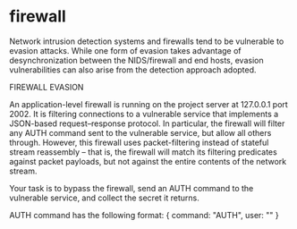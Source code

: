firewall
========
Network intrusion detection systems and firewalls tend to be vulnerable to evasion attacks. 
While one form of evasion takes advantage of desynchronization between the NIDS/firewall and end hosts, 
evasion vulnerabilities can also arise from the detection approach adopted.

FIREWALL EVASION

An application-level firewall is running on the project server at 127.0.0.1 port 2002. 
It is filtering connections to a vulnerable service that implements a JSON-based request–response protocol. 
In particular, the firewall will filter any AUTH command sent to the vulnerable service, but allow all others through. 
However, this firewall uses packet-filtering instead of stateful stream reassembly – that is, the firewall will match 
its filtering predicates against packet payloads, but not against the entire contents of the network stream.

Your task is to bypass the firewall, send an AUTH command to the vulnerable service, and collect the secret it returns.

AUTH command has the following format:
{
    command: "AUTH",
    user: ""
}
